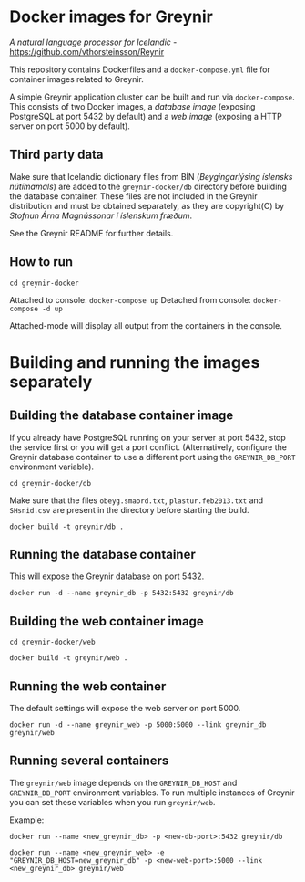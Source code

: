 # Docker images for Greynir
*A natural language processor for Icelandic* - https://github.com/vthorsteinsson/Reynir

This repository contains Dockerfiles and a `docker-compose.yml` file for container images
related to Greynir.

A simple Greynir application cluster can be built and run via `docker-compose`. This consists of
two Docker images, a *database image* (exposing PostgreSQL at port 5432 by default) and
a *web image* (exposing a HTTP server on port 5000 by default).

## Third party data
Make sure that Icelandic dictionary files from BÍN (*Beygingarlýsing íslensks nútímamáls*)
are added to the `greynir-docker/db` directory before building the database container.
These files are not included in the Greynir distribution and must be obtained separately,
as they are copyright(C) by *Stofnun Árna Magnússonar í íslenskum fræðum*.

See the Greynir README for further details.

## How to run

`cd greynir-docker`

Attached to console: `docker-compose up`
Detached from console: `docker-compose -d up`

Attached-mode will display all output from the containers in the console.

# Building and running the images separately

## Building the database container image
If you already have PostgreSQL running on your server at port 5432, stop the service first
or you will get a port conflict. (Alternatively, configure
the Greynir database container to use a different port using the `GREYNIR_DB_PORT`
environment variable).

`cd greynir-docker/db`

Make sure that the files `obeyg.smaord.txt`, `plastur.feb2013.txt` and `SHsnid.csv` are present in the directory
before starting the build.

`docker build -t greynir/db .`

## Running the database container
This will expose the Greynir database on port 5432.

`docker run -d --name greynir_db -p 5432:5432 greynir/db`

## Building the web container image
`cd greynir-docker/web`

`docker build -t greynir/web .`

## Running the web container
The default settings will expose the web server on port 5000.

`docker run -d --name greynir_web -p 5000:5000 --link greynir_db greynir/web`


## Running several containers
The `greynir/web` image depends on the `GREYNIR_DB_HOST` and `GREYNIR_DB_PORT` environment variables.
To run multiple instances of Greynir you can set these variables when you run `greynir/web`.

Example:

`docker run --name <new_greynir_db> -p <new-db-port>:5432 greynir/db`

`docker run --name <new_greynir_web> -e "GREYNIR_DB_HOST=new_greynir_db" -p <new-web-port>:5000 --link <new_greynir_db> greynir/web`
